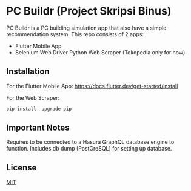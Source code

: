 # PC Buildr (Project Skripsi Binus)

PC Buildr is a PC building simulation app that also have a simple recommendation system.
This repo consists of 2 apps:
- Flutter Mobile App
- Selenium Web Driver Python Web Scraper (Tokopedia only for now)

## Installation

For the Flutter Mobile App: 
https://docs.flutter.dev/get-started/install

For the Web Scraper:
```bash
pip install –upgrade pip
```

## Important Notes
Requires to be connected to a Hasura GraphQL database engine to function.
Includes db dump (PostGreSQL) for setting up database.


## License
[MIT](https://choosealicense.com/licenses/mit/)